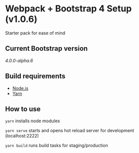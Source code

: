 # Webpack + Bootstrap 4 Setup (v1.0.6) #

Starter pack for ease of mind

## Current Bootstrap version ##

*4.0.0-alpha.6*

## Build requirements ##

- [Node.js](https://nodejs.org/en/download/)
- [Yarn](https://yarnpkg.com/en/docs/install/)

## How to use ##

`yarn`
installs node modules

`yarn serve`
starts and opens hot reload server for development (localhost:2222)

`yarn build`
runs build tasks for staging/production
